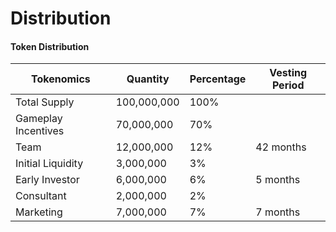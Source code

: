 # Distribution

#### Token Distribution

| Tokenomics          | Quantity    | Percentage | Vesting Period |
| ------------------- | ----------- | ---------- | -------------- |
| Total Supply        | 100,000,000 | 100%       |                |
| Gameplay Incentives | 70,000,000  | 70%        |                |
| Team                | 12,000,000  | 12%        | 42 months      |
| Initial Liquidity   | 3,000,000   | 3%         |                |
| Early Investor      | 6,000,000   | 6%         | 5 months       |
| Consultant          | 2,000,000   | 2%         |                |
| Marketing           | 7,000,000   | 7%         | 7 months       |
